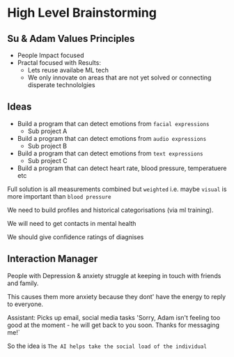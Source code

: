 # High Level Brainstorming


## Su & Adam Values Principles

- People Impact focused
- Practal focused with Results: 
	 - Lets reuse availabe ML tech
	 - We only innovate on areas that are not yet solved or connecting disperate technololgies 

## Ideas 

- Build a program that can detect emotions from `facial expressions`
	- Sub project A
- Build a program that can detect emotions from `audio expressions`
	- Sub project B
- Build a program that can detect emotions from `text expressions`
	- Sub project C
- Build a program that can detect heart rate, blood pressure, temperatuere etc

Full solution is all measurements combined but `weighted` i.e. maybe `visual` is more important than `blood pressure`

We need to build profiles and historical categorisations (via ml training). 

We will need to get contacts in mental health 

We should give confidence ratings of diagnises
  
    
## Interaction Manager 

People with Depression & anxiety struggle at keeping in touch with friends and family.

This causes them more anxiety because they dont' have the energy to reply to everyone.  
  
Assistant: Picks up email, social media tasks 'Sorry, Adam isn't feeling too good at the moment - he will get back to you soon. Thanks for messaging me!`  
  
So the idea is `The AI helps take the social load of the individual` 
